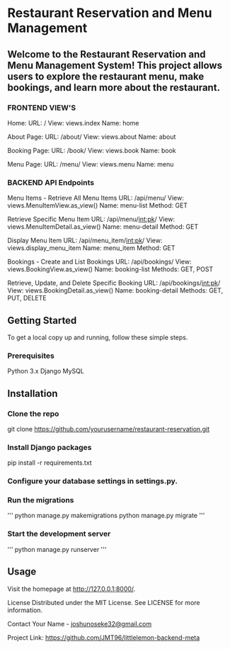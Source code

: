 # Restaurant Reservation and Menu Management
## Welcome to the Restaurant Reservation and Menu Management System! This project allows users to explore the restaurant menu, make bookings, and learn more about the restaurant.


### FRONTEND VIEW'S
Home:
    URL: /
    View: views.index
    Name: home

About Page:
    URL: /about/
    View: views.about
    Name: about

Booking Page:
    URL: /book/
    View: views.book
    Name: book

Menu Page:
    URL: /menu/
    View: views.menu
    Name: menu

### BACKEND API Endpoints
Menu Items - Retrieve All Menu Items
    URL: /api/menu/
    View: views.MenuItemView.as_view()
    Name: menu-list
    Method: GET


Retrieve Specific Menu Item
    URL: /api/menu/<int:pk>/
    View: views.MenuItemDetail.as_view()
    Name: menu-detail
    Method: GET

Display Menu Item
    URL: /api/menu_item/<int:pk>/
    View: views.display_menu_item
    Name: menu_item
    Method: GET

Bookings - Create and List Bookings
    URL: /api/bookings/
    View: views.BookingView.as_view()
    Name: booking-list
    Methods: GET, POST

Retrieve, Update, and Delete Specific Booking
    URL: /api/bookings/<int:pk>/
    View: views.BookingDetail.as_view()
    Name: booking-detail
    Methods: GET, PUT, DELETE


## Getting Started
To get a local copy up and running, follow these simple steps.

### Prerequisites
Python 3.x
Django
MySQL


## Installation

### Clone the repo
git clone https://github.com/yourusername/restaurant-reservation.git

### Install Django packages
pip install -r requirements.txt

### Configure your database settings in settings.py.

### Run the migrations

'''
python manage.py makemigrations
python manage.py migrate
'''


### Start the development server

'''
python manage.py runserver
'''

## Usage
Visit the homepage at http://127.0.0.1:8000/.

License
Distributed under the MIT License. See LICENSE for more information.

Contact
Your Name - joshunoseke32@gmail.com

Project Link: https://github.com/JMT96/littlelemon-backend-meta